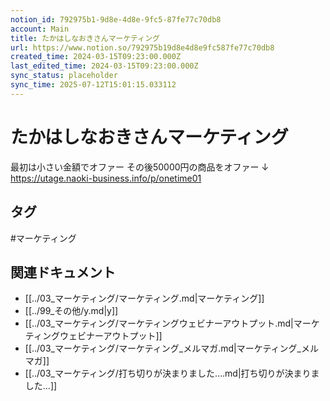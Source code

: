 ```yaml
---
notion_id: 792975b1-9d8e-4d8e-9fc5-87fe77c70db8
account: Main
title: たかはしなおきさんマーケティング
url: https://www.notion.so/792975b19d8e4d8e9fc587fe77c70db8
created_time: 2024-03-15T09:23:00.000Z
last_edited_time: 2024-03-15T09:23:00.000Z
sync_status: placeholder
sync_time: 2025-07-12T15:01:15.033112
---
```

# たかはしなおきさんマーケティング


最初は小さい金額でオファー
その後50000円の商品をオファー
↓
https://utage.naoki-business.info/p/onetime01

## タグ

#マーケティング 

## 関連ドキュメント

- [[../03_マーケティング/マーケティング.md|マーケティング]]
- [[../99_その他/y.md|y]]
- [[../03_マーケティング/マーケティングウェビナーアウトプット.md|マーケティングウェビナーアウトプット]]
- [[../03_マーケティング/マーケティング_メルマガ.md|マーケティング_メルマガ]]
- [[../03_マーケティング/打ち切りが決まりました….md|打ち切りが決まりました…]]
